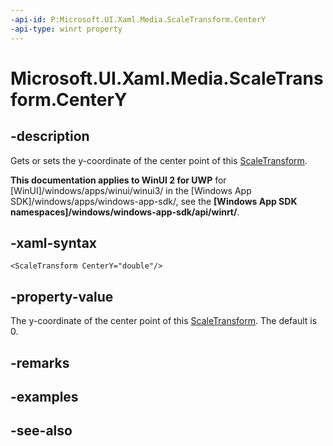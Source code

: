 ```yaml
---
-api-id: P:Microsoft.UI.Xaml.Media.ScaleTransform.CenterY
-api-type: winrt property
---
```


<!-- Property syntax
public double CenterY { get;  set; }
-->

# Microsoft.UI.Xaml.Media.ScaleTransform.CenterY

## -description
Gets or sets the y-coordinate of the center point of this [ScaleTransform](scaletransform.md).

**This documentation applies to WinUI 2 for UWP** for [WinUI]/windows/apps/winui/winui3/ in the [Windows App SDK]/windows/apps/windows-app-sdk/, see the **[Windows App SDK namespaces]/windows/windows-app-sdk/api/winrt/**.

## -xaml-syntax
```xaml
<ScaleTransform CenterY="double"/>
```


## -property-value
The y-coordinate of the center point of this [ScaleTransform](scaletransform.md). The default is 0.

## -remarks

## -examples

## -see-also
